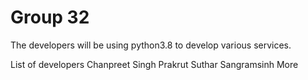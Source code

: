 # Group 32
The developers will be using python3.8 to develop various services.

List of developers
Chanpreet Singh
Prakrut Suthar
Sangramsinh More
